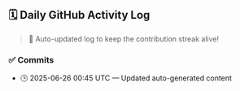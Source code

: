 ## 🗓️ Daily GitHub Activity Log

> 🤖 Auto-updated log to keep the contribution streak alive!

### ✅ Commits

- 🕒 2025-06-26 00:45 UTC — Updated auto-generated content

